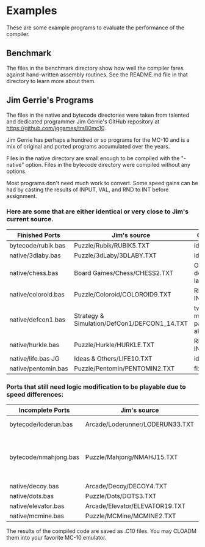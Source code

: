 # Examples

These are some example programs to evaluate the performance of the compiler.

## Benchmark
The files in the benchmark directory show how well the compiler fares against
hand-written assembly routines.  See the README.md file in that directory to
learn more about them. 

## Jim Gerrie's Programs
The files in the native and bytecode directories were taken from talented and dedicated
programmer Jim Gerrie's GitHub repository at https://github.com/jggames/trs80mc10.

Jim Gerrie has perhaps a hundred or so programs for the MC-10 and is a mix of original
and ported programs accumulated over the years.

Files in the native directory are small enough to be compiled with the "-native" option.
Files in the bytecode directory were compiled without any options.  

Most programs don't need much work to convert.  Some speed gains can be had by
casting the results of INPUT, VAL, and RND to INT before assignment.

### Here are some that are either identical or very close to Jim's current source.

Finished Ports       | Jim's source                                 |  Changes
-------------------- | -------------------------------------------- | ---------------
bytecode/rubik.bas   | Puzzle/Rubik/RUBIK5.TXT                      |  identical
native/3dlaby.bas    | Puzzle/3dLaby/3DLABY.TXT                     |  identical
native/chess.bas     | Board Games/Chess/CHESS2.TXT                 |  ON..GOTO define labels
native/coloroid.bas  | Puzzle/Coloroid/COLOROID9.TXT                |  RND() -> INT(RND())
native/defcon1.bas   | Strategy & Simulation/DefCon1/DEFCON1_14.TXT |  tweak missle path algorithm
native/hurkle.bas    | Puzzle/Hurkle/HURKLE.TXT                     |  RND() -> INT(RND())
native/life.bas JG   | Ideas & Others/LIFE10.TXT                    |  identical
native/pentomin.bas  | Puzzle/Pentomin/PENTOMIN2.TXT                |  fix typo

### Ports that still need logic modification to be playable due to speed differences:

Incomplete Ports      |  Jim's source                     | Changes
--------------------- | --------------------------------- | --------------------------------
bytecode/loderun.bas  |  Arcade/Loderunner/LODERUN33.TXT  | remove machine code
bytecode/nmahjong.bas |  Puzzle/Mahjong/NMAHJ15.TXT       | replace VAL with INT(VAL())) use MC-10 WASZ no CSAVE/CLOAD
native/decoy.bas      |  Arcade/Decoy/DECOY4.TXT          | identical
native/dots.bas       |  Puzzle/Dots/DOTS3.TXT            | identical
native/elevator.bas   |  Arcade/Elevator/ELEVATOR19.TXT   | identical
native/mcmine.bas     |  Puzzle/MCMine/MCMINE2.TXT        | identical

The results of the compiled code are saved as .C10 files.  You may CLOADM them into your favorite MC-10 emulator.

